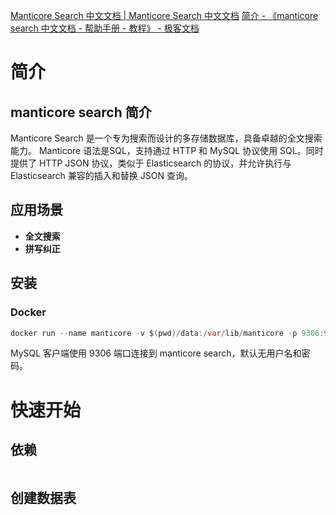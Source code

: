 
[Manticore Search 中文文档 | Manticore Search 中文文档](https://vergil-lai.gitbook.io/manticoresearch-manual-zh)
[简介 - 《manticore search 中文文档 - 帮助手册 - 教程》 - 极客文档](https://geekdaxue.co/read/manticore-search/introduce)
# 简介
## manticore search 简介
Manticore Search 是一个专为搜索而设计的多存储数据库，具备卓越的全文搜索能力。
Manticore 语法是SQL，支持通过 HTTP 和 MySQL 协议使用 SQL。同时提供了 HTTP JSON 协议，类似于 Elasticsearch 的协议，并允许执行与 Elasticsearch 兼容的插入和替换 JSON 查询。
## 应用场景
- **全文搜索**
- **拼写纠正**
## 安装
### Docker
```java
docker run --name manticore -v $(pwd)/data:/var/lib/manticore -p 9306:9306 -p 9308:9308 -d manticoresearch/manticore
```
MySQL 客户端使用 9306 端口连接到 manticore search，默认无用户名和密码。
# 快速开始
## 依赖
```xml
```
## 创建数据表
```

```